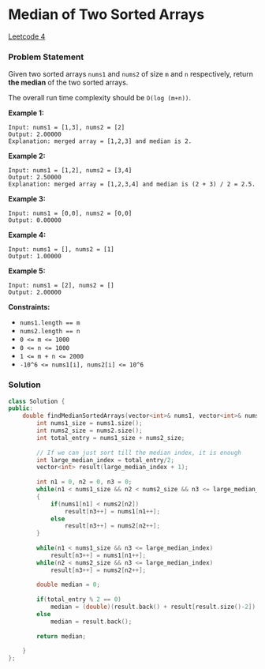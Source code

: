 # Median of Two Sorted Arrays

[Leetcode 4](https://leetcode.com/problems/median-of-two-sorted-arrays/)

### Problem Statement

Given two sorted arrays `nums1` and `nums2` of size `m` and `n` respectively, return **the median** of the two sorted arrays.

The overall run time complexity should be `O(log (m+n))`.

**Example 1:**

```text
Input: nums1 = [1,3], nums2 = [2]
Output: 2.00000
Explanation: merged array = [1,2,3] and median is 2.
```

**Example 2:**

```text
Input: nums1 = [1,2], nums2 = [3,4]
Output: 2.50000
Explanation: merged array = [1,2,3,4] and median is (2 + 3) / 2 = 2.5.
```

**Example 3:**

```text
Input: nums1 = [0,0], nums2 = [0,0]
Output: 0.00000
```

**Example 4:**

```text
Input: nums1 = [], nums2 = [1]
Output: 1.00000
```

**Example 5:**

```text
Input: nums1 = [2], nums2 = []
Output: 2.00000
```

**Constraints:**

* `nums1.length == m`
* `nums2.length == n`
* `0 <= m <= 1000`
* `0 <= n <= 1000`
* `1 <= m + n <= 2000`
* `-10^6 <= nums1[i], nums2[i] <= 10^6`

### Solution

```cpp
class Solution {
public:
    double findMedianSortedArrays(vector<int>& nums1, vector<int>& nums2) {
        int nums1_size = nums1.size();
        int nums2_size = nums2.size();
        int total_entry = nums1_size + nums2_size;
        
        // If we can just sort till the median index, it is enough
        int large_median_index = total_entry/2;
        vector<int> result(large_median_index + 1);
        
        int n1 = 0, n2 = 0, n3 = 0;
        while(n1 < nums1_size && n2 < nums2_size && n3 <= large_median_index)
        {
            if(nums1[n1] < nums2[n2])
                result[n3++] = nums1[n1++];
            else
                result[n3++] = nums2[n2++];
        }
        
        while(n1 < nums1_size && n3 <= large_median_index)
            result[n3++] = nums1[n1++];
        while(n2 < nums2_size && n3 <= large_median_index)
            result[n3++] = nums2[n2++];
        
        double median = 0;
        
        if(total_entry % 2 == 0)
            median = (double)(result.back() + result[result.size()-2]) / 2;
        else
            median = result.back();
        
        return median;
        
    }
};
```

